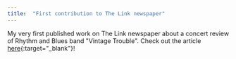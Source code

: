 ```yaml
---
title:  "First contribution to The Link newspaper"
---
```


My very first published work on The Link newspaper about a concert review of Rhythm and Blues band "Vintage Trouble".
Check out the article [here](http://thelinknewspaper.ca/blogs/entry/6118){:target="_blank"}!
